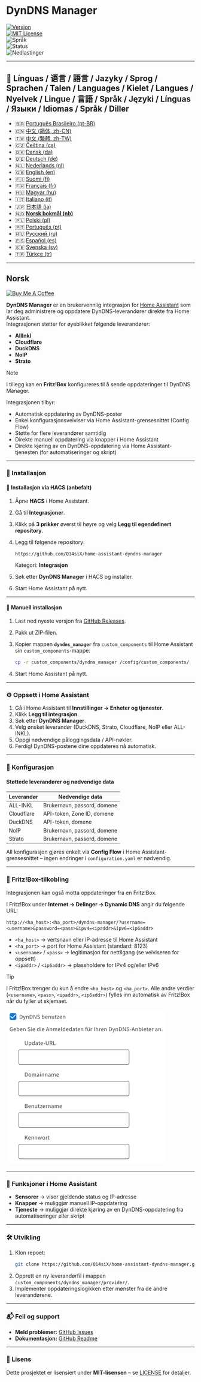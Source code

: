 # DynDNS Manager

[![Versjon](https://img.shields.io/github/v/release/Q14siX/home-assistant-dyndns-manager)](https://github.com/Q14siX/home-assistant-dyndns-manager/releases)  
[![MIT License](https://img.shields.io/badge/License-MIT-green.svg)](LICENSE)  
![Språk](https://img.shields.io/badge/languages-20-blue.svg)  
![Status](https://img.shields.io/badge/status-stable-brightgreen.svg)  
![Nedlastinger](https://img.shields.io/github/downloads/Q14siX/home-assistant-dyndns-manager/total)

---

## 📌 Línguas / 语言 / 語言 / Jazyky / Sprog / Sprachen / Talen / Languages / Kielet / Langues / Nyelvek / Lingue / 言語 / Språk / Języki / Línguas / Языки / Idiomas / Språk / Diller

- 🇧🇷 [Português Brasileiro (pt-BR)](https://github.com/Q14siX/home-assistant-dyndns-manager/blob/main/README/README_PT-BR.md#portugues-brasileiro)
- 🇨🇳 [中文 (简体, zh-CN)](https://github.com/Q14siX/home-assistant-dyndns-manager/blob/main/README/README_ZH-CN.md#简体中文)
- 🇹🇼 [中文 (繁體, zh-TW)](https://github.com/Q14siX/home-assistant-dyndns-manager/blob/main/README/README_ZH-TW.md#繁體中文)
- 🇨🇿 [Čeština (cs)](https://github.com/Q14siX/home-assistant-dyndns-manager/blob/main/README/README_CS.md#czech)
- 🇩🇰 [Dansk (da)](https://github.com/Q14siX/home-assistant-dyndns-manager/blob/main/README/README_DA.md#dansk)
- 🇩🇪 [Deutsch (de)](https://github.com/Q14siX/home-assistant-dyndns-manager/blob/main/README/README_DE.md#deutsch)
- 🇳🇱 [Nederlands (nl)](https://github.com/Q14siX/home-assistant-dyndns-manager/blob/main/README/README_NL.md#dutch)
- 🇬🇧 [English (en)](https://github.com/Q14siX/home-assistant-dyndns-manager/blob/main/README/README_EN.md#english)
- 🇫🇮 [Suomi (fi)](https://github.com/Q14siX/home-assistant-dyndns-manager/blob/main/README/README_FI.md#suomi)
- 🇫🇷 [Français (fr)](https://github.com/Q14siX/home-assistant-dyndns-manager/blob/main/README/README_FR.md#français)
- 🇭🇺 [Magyar (hu)](https://github.com/Q14siX/home-assistant-dyndns-manager/blob/main/README/README_HU.md#magyar)
- 🇮🇹 [Italiano (it)](https://github.com/Q14siX/home-assistant-dyndns-manager/blob/main/README/README_IT.md#italiano)
- 🇯🇵 [日本語 (ja)](https://github.com/Q14siX/home-assistant-dyndns-manager/blob/main/README/README_JA.md#日本語)
- 🇳🇴 [**Norsk bokmål (nb)**](https://github.com/Q14siX/home-assistant-dyndns-manager/blob/main/README/README_NB.md#norsk)
- 🇵🇱 [Polski (pl)](https://github.com/Q14siX/home-assistant-dyndns-manager/blob/main/README/README_PL.md#polski)
- 🇵🇹 [Português (pt)](https://github.com/Q14siX/home-assistant-dyndns-manager/blob/main/README/README_PT.md#português)
- 🇷🇺 [Русский (ru)](https://github.com/Q14siX/home-assistant-dyndns-manager/blob/main/README/README_RU.md#Русский)
- 🇪🇸 [Español (es)](https://github.com/Q14siX/home-assistant-dyndns-manager/blob/main/README/README_ES.md#español)
- 🇸🇪 [Svenska (sv)](https://github.com/Q14siX/home-assistant-dyndns-manager/blob/main/README/README_SV.md#svenska)
- 🇹🇷 [Türkçe (tr)](https://github.com/Q14siX/home-assistant-dyndns-manager/blob/main/README/README_TR.md#türkçe)

---

## Norsk

<a href="https://www.buymeacoffee.com/Q14siX" target="_blank"><img src="https://cdn.buymeacoffee.com/buttons/v2/default-yellow.png" alt="Buy Me A Coffee" style="height: 60px !important;width: 217px !important;" ></a>

**DynDNS Manager** er en brukervennlig integrasjon for [Home Assistant](https://www.home-assistant.io/) som lar deg administrere og oppdatere DynDNS-leverandører direkte fra Home Assistant.  
Integrasjonen støtter for øyeblikket følgende leverandører:

- **AllInkl**
- **Cloudflare**
- **DuckDNS**
- **NoIP**
- **Strato**

> [!NOTE]
> I tillegg kan en **Fritz!Box** konfigureres til å sende oppdateringer til DynDNS Manager.

Integrasjonen tilbyr:
- Automatisk oppdatering av DynDNS-poster
- Enkel konfigurasjonsveiviser via Home Assistant-grensesnittet (Config Flow)
- Støtte for flere leverandører samtidig
- Direkte manuell oppdatering via knapper i Home Assistant
- Direkte kjøring av en DynDNS-oppdatering via Home Assistant-tjenesten (for automatiseringer og skript)

---

### 🚀 Installasjon

#### 🔹 Installasjon via HACS (anbefalt)

1. Åpne **HACS** i Home Assistant.
2. Gå til **Integrasjoner**.
3. Klikk på **3 prikker** øverst til høyre og velg **Legg til egendefinert repository**.
4. Legg til følgende repository:

   ```
   https://github.com/Q14siX/home-assistant-dyndns-manager
   ```

   Kategori: **Integrasjon**

5. Søk etter **DynDNS Manager** i HACS og installer.
6. Start Home Assistant på nytt.

---

#### 🔹 Manuell installasjon

1. Last ned nyeste versjon fra [GitHub Releases](https://github.com/Q14siX/home-assistant-dyndns-manager/releases).
2. Pakk ut ZIP-filen.
3. Kopier mappen **`dyndns_manager`** fra `custom_components` til Home Assistant sin `custom_components`-mappe:

   ```bash
   cp -r custom_components/dyndns_manager /config/custom_components/
   ```

4. Start Home Assistant på nytt.

---

### ⚙️ Oppsett i Home Assistant

1. Gå i Home Assistant til **Innstillinger → Enheter og tjenester**.
2. Klikk **Legg til integrasjon**.
3. Søk etter **DynDNS Manager**.
4. Velg ønsket leverandør (DuckDNS, Strato, Cloudflare, NoIP eller ALL-INKL).
5. Oppgi nødvendige påloggingsdata / API-nøkler.
6. Ferdig! DynDNS-postene dine oppdateres nå automatisk.

---

### 📄 Konfigurasjon

#### Støttede leverandører og nødvendige data

| Leverandør | Nødvendige data |
|------------|-----------------|
| ALL-INKL   | Brukernavn, passord, domene |
| Cloudflare | API-token, Zone ID, domene |
| DuckDNS    | API-token, domene |
| NoIP       | Brukernavn, passord, domene |
| Strato     | Brukernavn, passord, domene |

All konfigurasjon gjøres enkelt via **Config Flow** i Home Assistant-grensesnittet – ingen endringer i `configuration.yaml` er nødvendig.

---

### 📡 Fritz!Box-tilkobling

Integrasjonen kan også motta oppdateringer fra en Fritz!Box.

I Fritz!Box under **Internet → Delinger → Dynamic DNS** angir du følgende URL:

```
http://<ha_host>:<ha_port>/dyndns-manager/?username=<username>&password=<pass>&ipv4=<ipaddr>&ipv6=<ip6addr>
```

- `<ha_host>` → vertsnavn eller IP-adresse til Home Assistant
- `<ha_port>` → port for Home Assistant (standard: 8123)
- `<username>` / `<pass>` → legitimasjon for nettilgang (se veiviseren for oppsett)
- `<ipaddr>` / `<ip6addr>` → plassholdere for IPv4 og/eller IPv6

> [!TIP]
> I Fritz!Box trenger du kun å endre `<ha_host>` og `<ha_port>`. Alle andre verdier (`<username>`, `<pass>`, `<ipaddr>`, `<ip6addr>`) fylles inn automatisk av Fritz!Box når du fyller ut skjemaet.

![FRITZ!BOX inntastingsskjema](https://raw.githubusercontent.com/Q14siX/home-assistant-dyndns-manager/master/images/FRITZ!Box.png)

---

### 🔘 Funksjoner i Home Assistant

- **Sensorer** → viser gjeldende status og IP-adresse
- **Knapper** → muliggjør manuell IP-oppdatering
- **Tjeneste** → muliggjør direkte kjøring av en DynDNS-oppdatering fra automatiseringer eller skript

---

### 🛠 Utvikling

1. Klon repoet:
   ```bash
   git clone https://github.com/Q14siX/home-assistant-dyndns-manager.git
   ```
2. Opprett en ny leverandørfil i mappen `custom_components/dyndns_manager/provider/`.
3. Implementer oppdateringslogikken etter mønster fra de andre leverandørene.

---

### 📬 Feil og support

- **Meld problemer:** [GitHub Issues](https://github.com/Q14siX/home-assistant-dyndns-manager/issues)  
- **Dokumentasjon:** [GitHub Readme](https://github.com/Q14siX/home-assistant-dyndns-manager)

---

### 📜 Lisens

Dette prosjektet er lisensiert under **MIT-lisensen** – se [LICENSE](https://github.com/Q14siX/home-assistant-dyndns-manager/blob/main/LICENSE) for detaljer.
